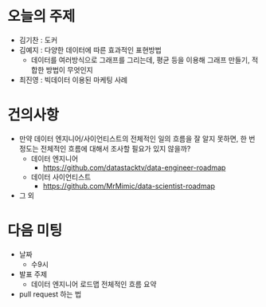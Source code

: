 # 오늘의 주제

* 김기찬 : 도커
* 김예지 : 다양한 데이터에 따른 효과적인 표현방법
  * 데이터를 여러방식으로 그래프를 그리는데, 평균 등을 이용해 그래프 만들기, 적합한 방법이 무엇인지
* 최진영 : 빅데이터 이용된 마케팅 사례

# 건의사항

* 만약 데이터 엔지니어/사이언티스트의 전체적인 일의 흐름을 잘 알지 못하면, 한 번 정도는 전체적인 흐름에 대해서 조사할 필요가 있지 않을까?
  * 데이터 엔지니어
    * https://github.com/datastacktv/data-engineer-roadmap
  * 데이터 사이언티스트
    * https://github.com/MrMimic/data-scientist-roadmap
* 그 외

# 다음 미팅

* 날짜
  * 수9시
* 발표 주제
  * 데이터 엔지니어 로드맵 전체적인 흐름 요약
* pull request 하는 법